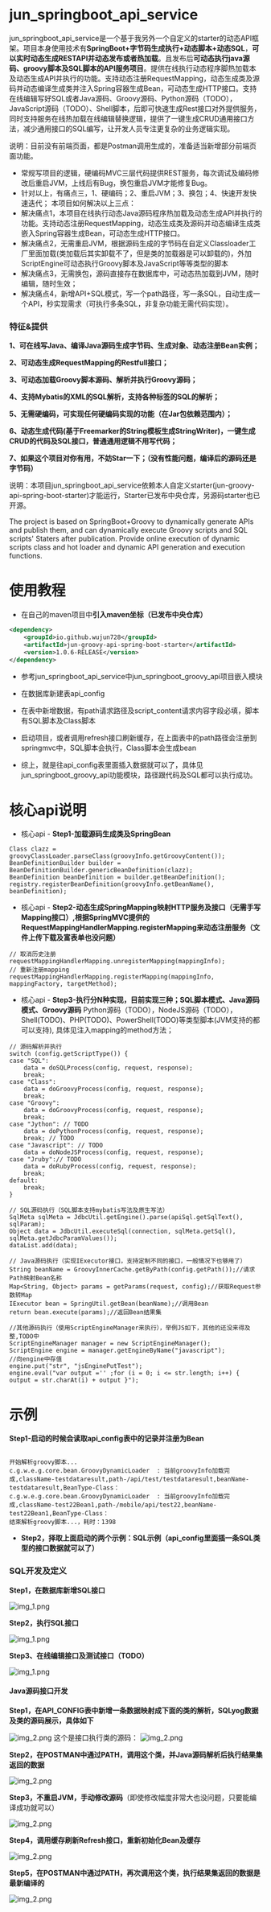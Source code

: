 # jun_springboot_api_service

jun_springboot_api_service是一个基于我另外一个自定义的starter的动态API框架。项目本身使用技术有**SpringBoot+字节码生成执行+动态脚本+动态SQL**，**可以实时动态生成RESTAPI并动态发布或者热加载**。且发布后**可动态执行java源码、groovy脚本及SQL脚本的API服务项目**。提供在线执行动态程序脚热加载本及动态生成API并执行的功能。支持动态注册RequestMapping，动态生成类及源码并动态编译生成类并注入Spring容器生成Bean，可动态生成HTTP接口。支持在线编辑写好SQL或者Java源码、Groovy源码、Python源码（TODO），JavaScript源码（TODO）、Shell脚本，后即可快速生成Rest接口对外提供服务，同时支持服务在线热加载在线编辑替换逻辑，提供了一键生成CRUD通用接口方法，减少通用接口的SQL编写，让开发人员专注更复杂的业务逻辑实现。

说明：目前没有前端页面，都是Postman调用生成的，准备适当新增部分前端页面功能。

- 常规写项目的逻辑，硬编码MVC三层代码提供REST服务，每次调试及编码修改后重启JVM，上线后有Bug，换包重启JVM才能修复Bug。
- 针对以上，有痛点三，1、硬编码；2、重启JVM；3、换包；4、快速开发快速迭代；
  本项目如何解决以上三点：
- 解决痛点1，本项目在线执行动态Java源码程序热加载及动态生成API并执行的功能。支持动态注册RequestMapping，动态生成类及源码并动态编译生成类嵌入Spring容器生成Bean，可动态生成HTTP接口。
- 解决痛点2，无需重启JVM，根据源码生成的字节码在自定义Classloader工厂里面加载(类加载后其实卸载不了，但是类的加载器是可以卸载的)，外加ScriptEngine可动态执行Groovy脚本及JavaScript等等类型的脚本
- 解决痛点3，无需换包，源码直接存在数据库中，可动态热加载到JVM，随时编辑，随时生效；
- 解决痛点4，新增API+SQL模式，写一个path路径，写一条SQL，自动生成一个API，秒实现需求（可执行多条SQL，非复杂功能无需代码实现）。

### 特征&提供

**1、可在线写Java、编译Java源码生成字节码、生成对象、动态注册Bean实例；**

**2、可动态生成RequestMapping的Restfull接口；**

**3、可动态加载Groovy脚本源码、解析并执行Groovy源码；**

**4、支持Mybatis的XML的SQL解析，支持各种标签的SQL的解析；**

**5、无需硬编码，可实现任何硬编码实现的功能（在Jar包依赖范围内）；**

**6、动态生成代码(基于Freemarker的String模板生成StringWriter)，一键生成CRUD的代码及SQL接口，普通通用逻辑不用写代码；**

**7、如果这个项目对你有用，不妨Star一下；（没有性能问题，编译后的源码还是字节码）**


说明：本项目jun_springboot_api_service依赖本人自定义starter(jun-groovy-api-spring-boot-starter)才能运行，Starter已发布中央仓库，另源码starter也已开源。

The project is based on SpringBoot+Groovy to dynamically generate APIs and publish them, and can dynamically execute Groovy scripts and SQL scripts' Staters after publication. Provide online execution of dynamic scripts class and hot loader and dynamic API generation and execution functions.



# 使用教程

- 在自己的maven项目中**引入maven坐标（已发布中央仓库）**
```xml
<dependency>
    <groupId>io.github.wujun728</groupId>
    <artifactId>jun-groovy-api-spring-boot-starter</artifactId>
    <version>1.0.6-RELEASE</version>
</dependency>
```
- 参考jun_springboot_api_service中jun_springboot_groovy_api项目嵌入模块

- 在数据库新建表api_config

- 在表中新增数据，有path请求路径及script_content请求内容字段必填，脚本有SQL脚本及Class脚本

- 启动项目，或者调用refresh接口刷新缓存，在上面表中的path路径会注册到springmvc中，SQL脚本会执行，Class脚本会生成bean

- 综上，就是往api_config表里面插入数据就可以了，具体见jun_springboot_groovy_api功能模块，路径跟代码及SQL都可以执行成功。


# 核心api说明


- 核心api - **Step1-加载源码生成类及SpringBean**
```
Class clazz = groovyClassLoader.parseClass(groovyInfo.getGroovyContent());
BeanDefinitionBuilder builder = BeanDefinitionBuilder.genericBeanDefinition(clazz);
BeanDefinition beanDefinition = builder.getBeanDefinition();
registry.registerBeanDefinition(groovyInfo.getBeanName(), beanDefinition);
```

- 核心api - **Step2-动态生成SpringMapping映射HTTP服务及接口（无需手写Mapping接口）,根据SpringMVC提供的RequestMappingHandlerMapping.registerMapping来动态注册服务（文件上传下载及富表单也没问题）**
```
// 取消历史注册
requestMappingHandlerMapping.unregisterMapping(mappingInfo);
// 重新注册mapping
requestMappingHandlerMapping.registerMapping(mappingInfo, mappingFactory, targetMethod);
```


- 核心api - **Step3-执行分N种实现，目前实现三种；SQL脚本模式、Java源码模式、Groovy源码**
Python源码（TODO），NodeJS源码（TODO），Shell(TODO)、PHP(TODO)、PowerShell(TODO)等类型脚本(JVM支持的都可以支持), 具体见注入mapping的method方法；
```
// 源码解析并执行
switch (config.getScriptType()) {
case "SQL":
	data = doSQLProcess(config, request, response);
	break;
case "Class":
	data = doGroovyProcess(config, request, response);
	break;
case "Groovy": 
	data = doGroovyProcess(config, request, response);
	break;
case "Jython": // TODO
	data = doPythonProcess(config, request, response);
	break; // TODO
case "Javascript": // TODO
	data = doNodeJSProcess(config, request, response);
case "Jruby":// TODO
	data = doRubyProcess(config, request, response);
	break;
default:
	break;
}

// SQL源码执行（SQL脚本支持mybatis写法及原生写法）
SqlMeta sqlMeta = JdbcUtil.getEngine().parse(apiSql.getSqlText(), sqlParam); 
Object data = JdbcUtil.executeSql(connection, sqlMeta.getSql(), sqlMeta.getJdbcParamValues());
dataList.add(data);

// Java源码执行（实现IExecutor接口，支持定制不同的接口，一般情况下也够用了）
String beanName = GroovyInnerCache.getByPath(config.getPath());//请求Path映射Bean名称
Map<String, Object> params = getParams(request, config);//获取Request参数转Map
IExecutor bean = SpringUtil.getBean(beanName);//调用Bean
return bean.execute(params);//返回Bean结果集

//其他源码执行（使用ScriptEngineManager来执行），举例JS如下，其他的还没来得及整,TODO中
ScriptEngineManager manager = new ScriptEngineManager();
ScriptEngine engine = manager.getEngineByName("javascript");
//向engine中存值
engine.put("str", "jsEnginePutTest");
engine.eval("var output ='' ;for (i = 0; i <= str.length; i++) {  output = str.charAt(i) + output }");     

```

# 示例

**Step1-启动的时候会读取api_config表中的记录并注册为Bean**

```

开始解析groovy脚本...
c.g.w.e.g.core.bean.GroovyDynamicLoader  : 当前groovyInfo加载完成,className-testdataresult,path-/api/test/testdataresult,beanName-testdataresult,BeanType-Class：
c.g.w.e.g.core.bean.GroovyDynamicLoader  : 当前groovyInfo加载完成,className-test22Bean1,path-/mobile/api/test22,beanName-test22Bean1,BeanType-Class：
结束解析groovy脚本...，耗时：1398

```

- **Step2，择取上面启动的两个示例：SQL示例（api_config里面插一条SQL类型的接口数据就可以了）**
### SQL开发及定义

**Step1，在数据库新增SQL接口**

![img_1.png](doc/sql1.png)

**Step2，执行SQL接口**

![img_1.png](doc/sql2.png)

**Step3、在线编辑接口及测试接口（TODO）**

![img_1.png](doc/sql3.png)

#### Java源码接口开发

**Step1，在API_CONFIG表中新增一条数据映射成下面的类的解析，SQLyog数据及类的源码展示，具体如下**

![img_2.png](doc/java1.png)
这个是接口执行类的源码：
![img_2.png](doc/java1-1.png)

**Step2，在POSTMAN中通过PATH，调用这个类，并Java源码解析后执行结果集返回的数据**

![img_2.png](doc/java2.png)

**Step3，不重启JVM，手动修改源码**（即使修改幅度非常大也没问题，只要能编译成功就可以）

![img_2.png](doc/java21.png)

**Step4，调用缓存刷新Refresh接口，重新初始化Bean及缓存**

![img_2.png](doc/java3.png)

**Step5，在POSTMAN中通过PATH，再次调用这个类，执行结果集返回的数据是最新编译的**

![img_2.png](doc/java4.png)
